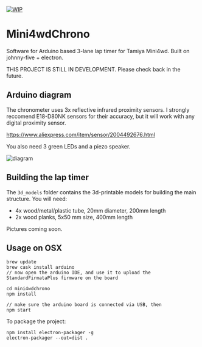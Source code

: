 [![WIP](https://img.shields.io/badge/status-WORK%20IN%20PROGRESS-red.svg)](https://github.com/Pimentoso/mini4wdchrono)

# Mini4wdChrono

Software for Arduino based 3-lane lap timer for Tamiya Mini4wd. Built on johnny-five + electron.

THIS PROJECT IS STILL IN DEVELOPMENT. Please check back in the future.

## Arduino diagram

The chronometer uses 3x reflective infrared proximity sensors.
I strongly reccomend E18-D80NK sensors for their accuracy, but it will work with any digital proximity sensor.

https://www.aliexpress.com/item/sensor/2004492676.html

You also need 3 green LEDs and a piezo speaker.

![diagram](https://cdn.rawgit.com/Pimentoso/mini4wdchrono/6b3901f4/images/schema.png)

## Building the lap timer

The ```3d_models``` folder contains the 3d-printable models for building the main structure. You will need:

- 4x wood/metal/plastic tube, 20mm diameter, 200mm length
- 2x wood planks, 5x50 mm size, 400mm length

Pictures coming soon.

## Usage on OSX

```
brew update
brew cask install arduino
// now open the arduino IDE, and use it to upload the StandardFirmataPlus firmware on the board

cd mini4wdchrono
npm install

// make sure the arduino board is connected via USB, then
npm start
```

To package the project:

```
npm install electron-packager -g
electron-packager --out=dist .
```
